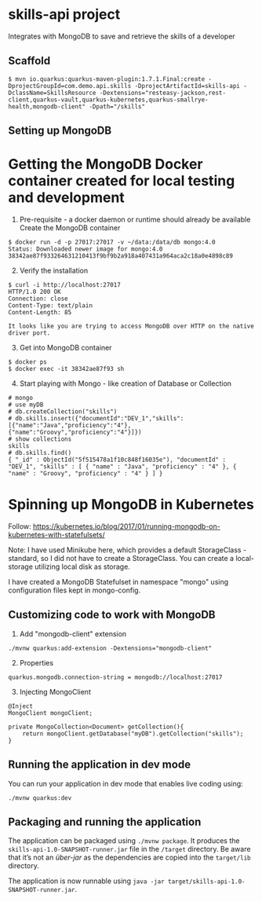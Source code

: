 # skills-api project

Integrates with MongoDB to save and retrieve the skills of a developer

## Scaffold
```
$ mvn io.quarkus:quarkus-maven-plugin:1.7.1.Final:create -DprojectGroupId=com.demo.api.skills -DprojectArtifactId=skills-api -DclassName=SkillsResource -Dextensions="resteasy-jackson,rest-client,quarkus-vault,quarkus-kubernetes,quarkus-smallrye-health,mongodb-client" -Dpath="/skills"
```

## Setting up MongoDB

# Getting the MongoDB Docker container created for local testing and development

1. Pre-requisite - a docker daemon or runtime should already be available
Create the MongoDB container

```
$ docker run -d -p 27017:27017 -v ~/data:/data/db mongo:4.0
Status: Downloaded newer image for mongo:4.0
38342ae87f933264631210413f9bf9b2a918a407431a964aca2c18a0e4898c89
```
2. Verify the installation
```
$ curl -i http://localhost:27017
HTTP/1.0 200 OK
Connection: close
Content-Type: text/plain
Content-Length: 85

It looks like you are trying to access MongoDB over HTTP on the native driver port.
```

3. Get into MongoDB container
```
$ docker ps
$ docker exec -it 38342ae87f93 sh
```

4. Start playing with Mongo - like creation of Database or Collection
```
# mongo
# use myDB
# db.createCollection("skills")
# db.skills.insert({"documentId":"DEV_1","skills":[{"name":"Java","proficiency":"4"},{"name":"Groovy","proficiency":"4"}]})
# show collections
skills
# db.skills.find()
{ "_id" : ObjectId("5f515478a1f10c848f16035e"), "documentId" : "DEV_1", "skills" : [ { "name" : "Java", "proficiency" : "4" }, { "name" : "Groovy", "proficiency" : "4" } ] }
```

# Spinning up MongoDB in Kubernetes
Follow: https://kubernetes.io/blog/2017/01/running-mongodb-on-kubernetes-with-statefulsets/

Note: I have used Minikube here, which provides a default StorageClass - standard, so I did not have to create a StorageClass. You can create a local-storage utilizing local disk as storage.

I have created a MongoDB Statefulset in namespace "mongo" using configuration files kept in mongo-config.

## Customizing code to work with MongoDB

1. Add "mongodb-client" extension
```
./mvnw quarkus:add-extension -Dextensions="mongodb-client"
```

2. Properties
```
quarkus.mongodb.connection-string = mongodb://localhost:27017
```

3. Injecting MongoClient
```
@Inject
MongoClient mongoClient;

private MongoCollection<Document> getCollection(){
    return mongoClient.getDatabase("myDB").getCollection("skills");
}
```

## Running the application in dev mode

You can run your application in dev mode that enables live coding using:
```
./mvnw quarkus:dev
```

## Packaging and running the application

The application can be packaged using `./mvnw package`.
It produces the `skills-api-1.0-SNAPSHOT-runner.jar` file in the `/target` directory.
Be aware that it’s not an _über-jar_ as the dependencies are copied into the `target/lib` directory.

The application is now runnable using `java -jar target/skills-api-1.0-SNAPSHOT-runner.jar`.
